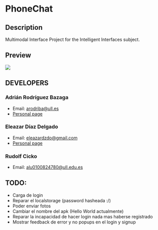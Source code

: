 # PhoneChat

## Description

Multimodal Interface Project for the Intelligent Interfaces subject.

## Preview

![](http://i.imgur.com/Ftf4AVJ.jpg "")

## DEVELOPERS

### Adrián Rodríguez Bazaga
  - Email: arodriba@ull.es
  - [Personal page](http://www.adrianbazaga.com/)

### Eleazar Díaz Delgado
  - Email: eleazardzdo@gmail.com
  - [Personal page](https://elediaz.github.io/)

### Rudolf Cicko
  - Email: alu0100824780@ull.edu.es

## TODO:

- Carga de login
- Reparar el localstorage (password hasheada :/)
- Poder enviar fotos
- Cambiar el nombre del apk (Hello World actualmente)
- Reparar la incapacidad de hacer login nada mas haberse registrado
- Mostrar feedback de error y no popups en el login y signup
